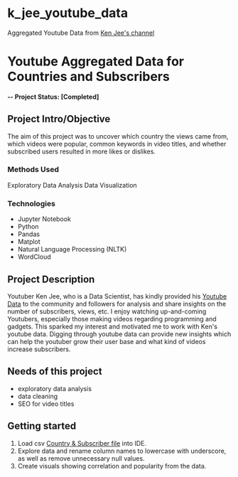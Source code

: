 # k_jee_youtube_data
Aggregated Youtube Data from [Ken Jee's channel](https://www.youtube.com/c/KenJee1)



# Youtube Aggregated Data for Countries and Subscribers



#### -- Project Status: [Completed]



## Project Intro/Objective
The aim of this project was to uncover which country the views came from, which videos were popular, common keywords in video titles, and whether subscribed users resulted in more likes or dislikes. 



### Methods Used
Exploratory Data Analysis
Data Visualization



### Technologies
* Jupyter Notebook
* Python
* Pandas
* Matplot
* Natural Language Processing (NLTK)
* WordCloud



## Project Description
Youtuber Ken Jee, who is a Data Scientist, has kindly provided his [Youtube Data](https://www.kaggle.com/datasets/kenjee/ken-jee-youtube-data/download) to the community and followers for analysis and share insights on the number of subscribers, views, etc. 
I enjoy watching up-and-coming Youtubers, especially those making videos regarding programming and gadgets. This sparked my interest and motivated me to work with Ken's youtube data. Digging through youtube data can provide new insights which can help the youtuber grow their user base and what kind of videos increase subscribers.



## Needs of this project
- exploratory data analysis
- data cleaning
- SEO for video titles



## Getting started
1. Load csv [Country & Subscriber file](Aggregated_Metrics_By_Country_And_Subscriber_Status.csv) into IDE.
2. Explore data and rename column names to lowercase with underscore, as well as remove unnecessary null values.
3. Create visuals showing correlation and popularity from the data.
